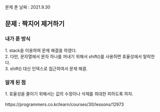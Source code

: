 문제 푼 날짜 : 2021.9.30

<h2>문제 : 짝지어 제거하기</h2>

<h3>내가 푼 방식</h3>
<div>1. stack을 이용하여 문제 해결을 하였다.</div>
<div>2. 다만, 문자열에서 문자 하나를 꺼내기 위해서 shift()를 사용하면 효율성에서 탈락한다.</div>
<div>3. shift() 대신 인덱스로 접근하여서 문제 해결.</div>

<h3>알게 된 점</h3>
<div>1. 효율성을 줄이기 위해서는 값의 수정이나 삭제를 최대한 피하도록 하자.</div>

<br>
https://programmers.co.kr/learn/courses/30/lessons/12973